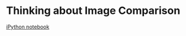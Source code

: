 # Thinking about Image Comparison

[iPython notebook](http://nbviewer.ipython.org/github/vsoch/brainmeta/blob/master/notebook/image_comparison.ipynb)
